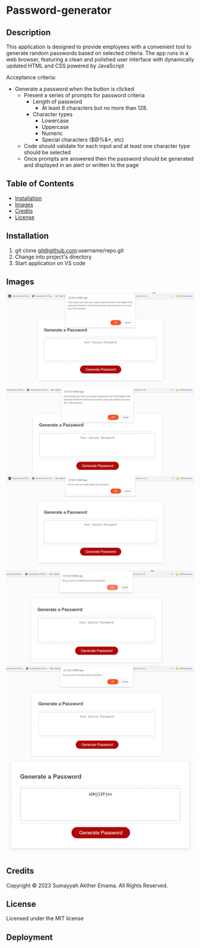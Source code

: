 # Password-generator


## Description

This application is designed to provide employees with a convenient tool to generate random passwords based on selected criteria. The app runs in a web browser, featuring a clean and polished user interface with dynamically updated HTML and CSS powered by JavaScript

Acceptance criteria:

* Generate a password when the button is clicked
  * Present a series of prompts for password criteria
    * Length of password
      * At least 8 characters but no more than 128.
    * Character types
      * Lowercase
      * Uppercase
      * Numeric
      * Special characters ($@%&*, etc)
  * Code should validate for each input and at least one character type should be selected
  * Once prompts are answered then the password should be generated and displayed in an alert or written to the page

## Table of Contents

* [Installation](#installation)
* [Images](#Images)
* [Credits](#credits)
* [License](#license)


## Installation

1) git clone git@github.com:username/repo.git
2) Change into project's directory
3) Start application on VS code

## Images 
 ![see here](asset/5-1.png)
 ![see here](asset/5-2.png)
 ![see here](asset/5-3.png)
 ![see here](asset/5-4.png)
 ![see here](asset/5-5.png)
 ![see here](asset/5-6.png)

## Credits

Copyright © 2023 Sumayyah Akther Emama. All Rights Reserved.

## License

Licensed under the MIT license

## Deployment 
